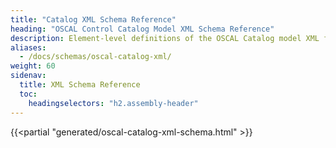 ```yaml
---
title: "Catalog XML Schema Reference"
heading: "OSCAL Control Catalog Model XML Schema Reference"
description: Element-level definitions of the OSCAL Catalog model XML format.
aliases:
  - /docs/schemas/oscal-catalog-xml/
weight: 60
sidenav:
  title: XML Schema Reference
  toc:
    headingselectors: "h2.assembly-header"
---
```


{{<partial "generated/oscal-catalog-xml-schema.html" >}}
